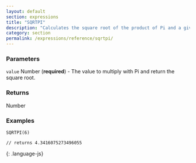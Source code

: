 ```yaml
---
layout: default
section: expressions
title: "SQRTPI"
description: "Calculates the square root of the product of Pi and a given number."
category: section
permalink: /expressions/reference/sqrtpi/
---
```


### Parameters

`value` Number (__required__) - The value to multiply with Pi and return the square root.

### Returns

Number

### Examples

~~~
SQRTPI(6)

// returns 4.3416075273496055
~~~
{: .language-js}